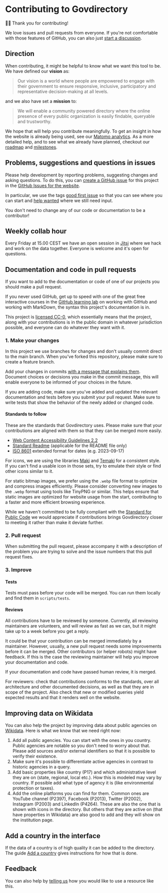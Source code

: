 # Contributing to Govdirectory

🙇‍♀️ Thank you for contributing!

We love issues and pull requests from everyone.
If you're not comfortable with those features of GitHub, you can also just [start a discussion](https://github.com/govdirectory/website/discussions).

## Direction

When contributing, it might be helpful to know what we want this tool to be.
We have defined our **vision** as:

>Our vision is a world where people are empowered to engage with their government to ensure responsive, inclusive, participatory and representative decision-making at all levels.

and we also have set a **mission** to:

>We will enable a community powered directory where the online presence of every public organization is easily findable, queryable and trustworthy.

We hope that will help you contribute meaningfully.
To get an insight in how the website is already being used, see our [Matomo analytics](https://matomo.wikimedia.se/index.php?module=CoreHome&idSite=7).
As a more detailed help, and to see what we already have planned, checkout our [roadmap](https://github.com/orgs/govdirectory/projects/2) and [milestones](https://github.com/govdirectory/website/milestones).

## Problems, suggestions and questions in issues

Please help development by reporting problems, suggesting changes and asking questions.
To do this, you can [create a GitHub issue](https://help.github.com/articles/creating-an-issue/) for this project in the [GitHub Issues for the website](https://github.com/govdirectory/website/issues/new).

In particular, we use the tags [good first issue](https://github.com/govdirectory/website/issues?q=is%3Aissue+is%3Aopen+label%3A%22good+first+issue%22) so that you can see where you can start and [help wanted](https://github.com/govdirectory/website/issues?q=is%3Aissue+is%3Aopen+label%3A%22help+wanted%22) where we still need input.

You don't need to change any of our code or documentation to be a contributor!

## Weekly collab hour

Every Friday at 15.00 CEST we have an open session in [Jitsi](https://meet.jit.si/GovdirectoryCollabHour) where we hack and work on the data together. Everyone is welcome and it's open for questions.

## Documentation and code in pull requests

If you want to add to the documentation or code of one of our projects you should make a pull request.

If you never used GitHub, get up to speed with one of the great free interactive courses in the [GitHub learning lab](https://lab.github.com/) on working with GitHub and working with MarkDown, the syntax this project's documentation is in.

This project is [licensed CC-0](LICENSE.md), which essentially means that the project, along with your contributions is in the public domain in whatever jurisdiction possible, and everyone can do whatever they want with it.

### 1. Make your changes

In this project we use branches for changes and don't usually commit direct to the main branch.
When you've forked this repository, please make sure to create a feature branch.

Add your changes in commits [with a message that explains them](https://robots.thoughtbot.com/5-useful-tips-for-a-better-commit-message).
Document choices or decisions you make in the commit message, this will enable everyone to be informed of your choices in the future.

If you are adding code, make sure you've added and updated the relevant documentation and tests before you submit your pull request.
Make sure to write tests that show the behavior of the newly added or changed code.

#### Standards to follow

These are the standards that Govdirectory uses.
Please make sure that your contributions are aligned with them so that they can be merged more easily.

* [Web Content Accessibility Guidelines 2.2](https://www.w3.org/TR/WCAG22/)
* [Standard Readme](https://github.com/RichardLitt/standard-readme/blob/main/spec.md) (applicable for the README file only)
* [ISO 8601](https://en.wikipedia.org/wiki/ISO_8601) extended format for dates (e.g. 2023-09-17)

For icons, we are using the libraries [Maki](https://labs.mapbox.com/maki-icons/) and [Temaki](https://ideditor.github.io/temaki/docs/) for a consistent style. If you can't find a usable icon in those sets, try to emulate their style or find other icons similar to it.

For static bitmap images, we prefer using the `.webp` file format to optimize and compress images efficiently. Please consider converting new images to the `.webp` format using tools like TinyPNG or similar. This helps ensure that static images are optimized for website usage from the start, contributing to a faster and more efficient browsing experience.

While we haven't committed to be fully compliant with the [Standard for Public Code](https://standard.publiccode.net) we would appreciate if contributions brings Govdirectory closer to meeting it rather than make it deviate further.

### 2. Pull request

When submitting the pull request, please accompany it with a description of the problem you are trying to solve and the issue numbers that this pull request fixes.

### 3. Improve

#### Tests

Tests must pass before your code will be merged.
You can run them locally and find them in `scripts/tests`.

#### Reviews

All contributions have to be reviewed by someone.
Currently, all reviewing maintainers are volunteers, and will review as fast as we can, but it might take up to a week before you get a reply.

It could be that your contribution can be merged immediately by a maintainer.
However, usually, a new pull request needs some improvements before it can be merged.
Other contributors (or helper robots) might have feedback.
If this is the case the reviewing maintainer will help you improve your documentation and code.

If your documentation and code have passed human review, it is merged.

For reviewers: check that contributions conforms to the standards, over all architecture and other documented decisions, as well as that they are in scope of the project.
Also check that new or modified queries yield expected results and that it renders well on the website.

## Improving data on Wikidata

You can also help the project by improving data about public agencies on [Wikidata](https://wikidata.org).
Here is what we know that we need right now:

1. Add all public agencies. You can start with the ones in you country. Public agencies are notable so you don't need to worry about that. Please add sources and/or external identifiers so that it is possible to verify their existence.
2. Make sure it's possible to differentiate active agencies in contrast to historic agencies in a query.
3. Add basic properties like country (P17) and which administrative level they are on (state, regional, local etc.). How this is modeled may vary by country. If possible add what type of agency it is (like environmental protection or taxes).
4. Add the online platforms you can find for them. Common ones are YouTube channel (P2397), Facebook (P2013), Twitter (P2002), Instagram (P2003) and LinkedIn (P4264). These are also the one that is shown with icons in the directory. But others that they are active on (that have properties in Wikidata) are also good to add and they will show on the institution page.

## Add a country in the interface

If the data of a country is of high quality it can be added to the directory.
The guide [Add a country](ADD_A_COUNTRY.md) gives instructions for how that is done.

## Feedback

You can also help by [telling us](https://github.com/govdirectory/website/discussions) how you would like to use a resource like this.
